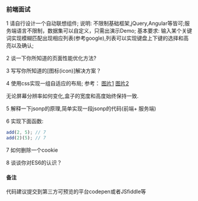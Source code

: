 ### 前端面试

1 请自行设计一个自动联想组件;
说明: 不限制基础框架,jQuery,Angular等皆可;服务端语言不限制，数据集可以自定义，只需出演示Demo;
基本要求: 输入某个关键词实现模糊匹配出现相应列表(参考google),列表可以实现键盘上下键的选择和高亮以及确认;

2 谈一下你所知道的页面性能优化方法?

3 写写你所知道的[图标(icon)]解决方案？

4 使用css实现一组自适应的布局;
参考： [图片1](http://img1.vued.vanthink.cn/vued8bb53e3ea977265432221c4bb3956ec8)   [图片2](http://img1.vued.vanthink.cn/vued042fd98ed944fcde5b5a6ad4fdfde42a)

无论屏幕分辨率如何变化,盒子的宽度和高度始终保持一致.

5 解释一下jsonp的原理,简单实现一段jsonp的代码(前端+ 服务端)

6 实现下面函数:

``` javascript
add(2, 5); // 7
add(2)(5); // 7
```

7 如何删除一个cookie


8 谈谈你对ES6的认识？


#### 备注
代码建议提交到第三方可预览的平台codepen或者JSfiddle等
